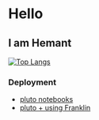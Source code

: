 # Hello
## I am Hemant
<centre>[![Top Langs](https://github-readme-stats.vercel.app/api/top-langs/?username=themantra108)](https://github.com/themantra108/github-readme-stats)</centre>
### Deployment
  * [pluto notebooks](https://themantra108.github.io/kaggle/)
  * [pluto + using Franklin](https://themantra108.github.io/plutoTemplate/)
